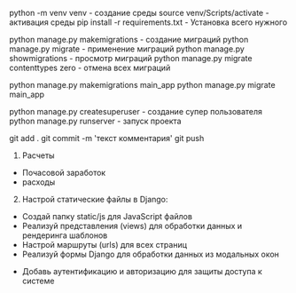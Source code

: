 
python -m venv venv                         - создание среды
source venv/Scripts/activate                - активация среды
pip install -r requirements.txt             - Установка всего нужного


python manage.py makemigrations             - создание миграций
python manage.py migrate                    - применение миграций
python manage.py showmigrations             - просмотр миграций
python manage.py migrate contenttypes zero  - отмена всех миграций

python manage.py makemigrations main_app
python manage.py migrate main_app

python manage.py createsuperuser            - создание супер пользователя
python manage.py runserver                  - запуск проекта

git add .
git commit -m 'текст комментария'
git push

1. Расчеты

- Почасовой заработок
- расходы


2. Настрой статические файлы в Django:

- Создай папку static/js для JavaScript файлов
- Реализуй представления (views) для обработки данных и рендеринга шаблонов
- Настрой маршруты (urls) для всех страниц
- Реализуй формы Django для обработки данных из модальных окон
* Добавь аутентификацию и авторизацию для защиты доступа к системе
